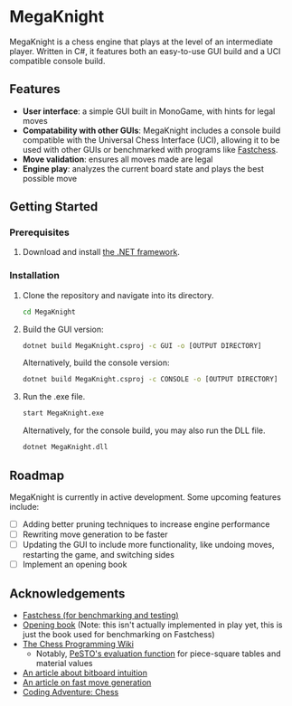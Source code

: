# MegaKnight

 MegaKnight is a chess engine that plays at the level of an intermediate player. Written in C#, it features both an easy-to-use GUI build and a UCI compatible console build.

## Features

- **User interface**: a simple GUI built in MonoGame, with hints for legal moves
- **Compatability with other GUIs**: MegaKnight includes a console build compatible with the Universal Chess Interface (UCI), allowing it to be used with other GUIs or benchmarked with programs like [Fastchess](https://github.com/Disservin/fastchess).
- **Move validation**: ensures all moves made are legal
- **Engine play**: analyzes the current board state and plays the best possible move

## Getting Started

### Prerequisites
1. Download and install [the .NET framework](https://dotnet.microsoft.com/en-us/download).

### Installation
1. Clone the repository and navigate into its directory.

   ```sh
   cd MegaKnight
   ```
3. Build the GUI version:

   ```sh
   dotnet build MegaKnight.csproj -c GUI -o [OUTPUT DIRECTORY]
   ```
   
   Alternatively, build the console version:

   ```sh
   dotnet build MegaKnight.csproj -c CONSOLE -o [OUTPUT DIRECTORY]
   ```
   
4. Run the .exe file.
   
   ```sh
   start MegaKnight.exe
   ```
   
   Alternatively, for the console build, you may also run the DLL file.

   ```sh
   dotnet MegaKnight.dll
   ```
   
## Roadmap
MegaKnight is currently in active development. Some upcoming features include:
- [ ] Adding better pruning techniques to increase engine performance
- [ ] Rewriting move generation to be faster
- [ ] Updating the GUI to include more functionality, like undoing moves, restarting the game, and switching sides
- [ ] Implement an opening book

## Acknowledgements
- [Fastchess (for benchmarking and testing)](https://github.com/Disservin/fastchess)
- [Opening book](https://github.com/official-stockfish/books/blob/master/8moves_v3.pgn.zip) (Note: this isn't actually implemented in play yet, this is just the book used for benchmarking on Fastchess)
- [The Chess Programming Wiki](https://www.chessprogramming.org/Main_Page)
   - Notably, [PeSTO's evaluation function](https://www.chessprogramming.org/PeSTO%27s_Evaluation_Function) for piece-square tables and material values
- [An article about bitboard intuition](https://lichess.org/@/likeawizard/blog/review-of-different-board-representations-in-computer-chess/S9eQCAWa)
- [An article on fast move generation](https://peterellisjones.com/posts/generating-legal-chess-moves-efficiently/)
- [Coding Adventure: Chess](https://www.youtube.com/watch?v=U4ogK0MIzqk)
